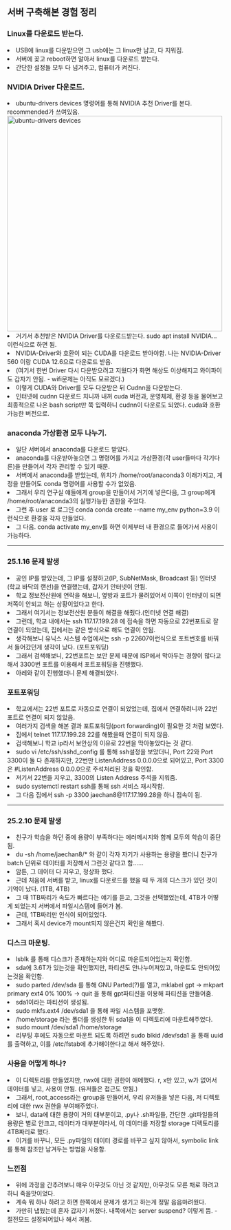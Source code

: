 ## 서버 구축해본 경험 정리
### Linux를 다운로드 받는다.
<li> USB에 linux를 다운받으면 그 usb에는 그 linux만 남고, 다 지워짐. </li>
<li> 서버에 꽂고 reboot하면 알아서 linux를 다운로드 받는다. </li>
<li> 간단한 설정들 모두 다 넘겨주고, 컴퓨터가 켜진다. </li>

### NVIDIA Driver 다운로드.
<li> ubuntu-drivers devices 명령어를 통해 NVIDIA 추천 Driver를 본다. recommended가 쓰여있음. </li>
<img src="https://github.com/wjdwocks/ML-DNN/raw/main/markdown/25년/25.1.22/ubuntu-drivers devices.png" alt="ubuntu-drivers devices" width="500">
<li> 거기서 추천받은 NVIDIA Driver를 다운로드받는다. sudo apt install NVIDIA... 이런식으로 하면 됨. </li>
<li> NVIDIA-Driver와 호환이 되는 CUDA를 다운로드 받아야함. 나는 NVIDIA-Driver 560 이랑 CUDA 12.6으로 다운로드 받음. </li>
<li> (여기서 한번 Driver 다시 다운받으려고 지웠다가 화면 해상도 이상해지고 와이파이도 갑자기 안됨. - wifi문제는 아직도 모르겠다.) </li>
<li> 이렇게 CUDA와 Driver를 모두 다운받은 뒤 Cudnn을 다운받는다. </li>
<li> 인터넷에 cudnn 다운로드 치니까 내꺼 cuda 버전과, 운영체제, 환경 등을 물어보고 최종적으로 나온 bash script만 쭉 입력하니 cudnn이 다운로도 되었다. cuda와 호환 가능한 버전으로. </li>

### anaconda 가상환경 모두 나누기.
<li> 일단 서버에서 anaconda를 다운로드 받았다. </li>
<li> anaconda를 다운받아놓으면 그 명령어를 가지고 가상환경(각 user들마다 각기다른)을 만들어서 각자 관리할 수 있기 때문. </li>
<li> 서버에서 anaconda를 받았는데, 위치가 /home/root/anaconda3 이래가지고, 계정을 만들어도 conda 명령어를 사용할 수가 없었음. </li>
<li> 그래서 우리 연구실 얘들에게 group을 만들어서 거기에 넣은다음, 그 group에게 /home/root/anaconda3의 실행가능한 권한을 주었다. </li>
<li> 그런 후 user 로 로그인 conda conda create --name my_env python=3.9 이런식으로 환경을 각자 만들었다. </li>
<li> 그 다음. conda activate my_env를 하면 이제부터 내 환경으로 들어가서 사용이 가능하다. </li>

---
### 25.1.16 문제 발생
<li> 공인 IP를 받았는데, 그 IP를 설정하고(IP, SubNetMask, Broadcast 등) 인터넷(학교 바닥의 랜선)을 연결했는데, 갑자기 안터넷이 안됨. </li>
<li> 학교 정보전산원에 연락을 해보니, 옆방과 포트가 물려있어서 이쪽이 인터넷이 되면 저쪽이 안되고 하는 상황이었다고 한다. </li>
<li> 그래서 여기서는 정보전산원 분들이 해결을 해줬다.(인터넷 연결 해결) </li>
<li> 그런데, 학교 내에서는 ssh 117.17.199.28 에 접속을 하면 자동으로 22번포트로 잘 연결이 되었는데, 집에서는 같은 방식으로 해도 연결이 안됨. </li>
<li> 생각해보니 유닉스 시스템 수업에서는 ssh -p 22607이런식으로 포트번호를 바꿔서 들어갔던게 생각이 났다. (포트포워딩) </li>
<li> 그래서 검색해보니, 22번포트는 보안 문제 때문에 ISP에서 막아두는 경향이 많다고 해서 3300번 포트를 이용해서 포트포워딩을 진행했다. </li>
<li> 아레와 같이 진행했더니 문제 해결되었다. </li>

### 포트포워딩
<li> 학교에서는 22번 포트로 자동으로 연결이 되었었는데, 집에서 연결하려니까 22번 포트로 연결이 되지 않았음. </li>
<li> 여러가지 검색을 해본 결과 포트포워딩(port forwarding)이 필요한 것 처럼 보였다. </li>
<li> 집에서 telnet 117.17.199.28 22를 해봤을때 연결이 되지 않음. </li>
<li> 검색해보니 학교 ip라서 보안상의 이유로 22번을 막아놓았다는 것 같다. </li>
<li> sudo vi /etc/ssh/sshd_config 를 통해 ssh설정을 보았더니, Port 22와 Port 3300이 둘 다 존재하지만, 22번만 ListenAddress 0.0.0.0으로 되어있고, Port 3300은 #ListenAddress 0.0.0.0으로 주석처리된 것을 확인함. </li>
<li> 저기서 22번을 지우고, 3300의 Listen Address 주석을 지워줌. </li>
<li> sudo systemctl restart ssh를 통해 ssh 서비스 재시작함. </li>
<li> 그 다음 집에서 ssh -p 3300 jaechan8@117.17.199.28을 하니 접속이 됨. </li>

---
### 25.2.10 문제 발생
<li> 친구가 학습을 하던 중에 용량이 부족하다는 에러메시지와 함께 모두의 학습이 중단됨. </li>
<li> du -sh /home/jaechan8/* 와 같이 각자 자기가 사용하는 용량을 봤더니 친구가 batch 단위로 데이터를 저장해서 그런것 같다고 함...... </li>
<li> 암튼, 그 데이터 다 지우고, 정상화 했다. </li>
<li> 근데 처음에 서버를 받고, linux를 다운로드를 했을 때 두 개의 디스크가 있던 것이 기억이 났다. (1TB, 4TB) </li>
<li> 그 때 1TB짜리가 속도가 빠르다는 얘기를 듣고, 그것을 선택했었는데, 4TB가 어떻게 되었는지 서버에서 파일시스템에 들어가 봄. </li>
<li> 근데, 1TB짜리만 인식이 되어있었다. </li>
<li> 그래서 혹시 device가 mount되지 않은건지 확인을 해봤다. </li>


### 디스크 마운팅.
<li> lsblk 를 통해 디스크가 존재하는지와 어디로 마운트되어있는지 확인함. </li>
<li> sda에 3.6T가 있는것을 확인했지만, 파티션도 안나누어져있고, 마운트도 안되어있는것을 확인함. </li>
<li> sudo parted /dev/sda 를 통해 GNU Parted(?)를 열고, mklabel gpt -> mkpart primary ext4 0% 100% -> quit 을 통해 gpt파티션을 이용해 파티션을 만들어줌. </li>
<li> sda1이라는 파티션이 생성됨. </li>
<li> sudo mkfs.ext4 /dev/sda1 을 통해 파일 시스템을 포맷함. </li>
<li> /home/storage 라는 폴더를 생성한 뒤 sda1을 이 디렉토리에 마운트해주었다. </li>
<li> sudo mount /dev/sda1 /home/storage </li>
<li> 리부팅 후에도 자동으로 마운트 되도록 하려면 sudo blkid /dev/sda1 을 통해 uuid를 출력하고, 이를 /etc/fstab에 추가해야한다고 해서 해주었다. </li>

### 사용을 어떻게 하나?
<li> 이 디렉토리를 만들었지만, rwx에 대한 권한이 애메했다. r, x만 있고, w가 없어서 데이터를 넣고, 사용이 안됨. (유저들은 접근도 안됨.) </li>
<li> 그래서, root_access라는 group을 만들어서, 우리 유저들을 넣은 다음, 저 디렉토리에 대한 rwx 권한을 부여해주었다. </li>
<li> 보니, data에 대한 용량이 거의 대부분이고, .py나 .sh파일들, 간단한 .git파일들의 용량은 별로 안크고, 데이터가 대부분이라서, 이 데이터를 저장할 storage 디렉토리를 4TB짜리로 했다. </li>
<li> 이거를 바꾸니, 모든 .py파일의 데이터 경로를 바꾸고 싶지 않아서, symbolic link를 통해 참조만 남겨두는 방법을 사용함. </li>

### 느낀점
<li> 위에 과정을 간추려보니 매우 아무것도 아닌 것 같지만, 아무것도 모른 채로 하려고 하니 죽을맛이었다. </li>
<li> 계속 뭐 하나 하려고 하면 한쪽에서 문제가 생기고 하는게 정말 읍읍마려웠다. </li>
<li> 가만히 냅뒀는데 혼자 갑자기 꺼졌다. 내쪽에서는 server suspend? 이렇게 뜸. - 절전모드 설정되어있나 해서 꺼봄. </li>
